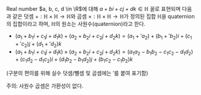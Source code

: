 Real number $a, b, c, d \in \R$에 대해 $a + bi + cj + dk \in \mathbb H$ 꼴로 표현되며 다음과 같은 덧셈 $+ : \mathbb{H} \times \mathbb H \to \mathbb H$와 곱셈 $\times : \mathbb{H} \times \mathbb H \to \mathbb H$가 정의된 집합 $\mathbb H$을 quaternion의 집합이라고 하며, $\mathbb H$의 원소는 사원수(quaternion)라고 한다.
- $(a_1 + b_1i + c_1j + d_1k) + (a_2 +b_2i + c_2j + d_2k) = (a_1 +' a_2) + (b_1 +' b_2)i + (c_1 +' c_2)j + (d_1 +' d_2)k$
- $(a_1 + b_1i + c_1j + d_1k) \times (a_2 +b_2i + c_2j + d_2k) = (a_1a_2 - b_1b_2 - c_1c_2 - d_1d_2) + (c_1d_2 - d_1c_2)i + (d_1b_2 - b_1d_2)j + (b_1c_2 - c_1b_2)k$

(구분의 편의를 위해 실수 덧셈/뺄셈 및 곱셈에는 $'$를 붙여 표기함)

주의: 사원수 곱셈은 가환성이 없다.